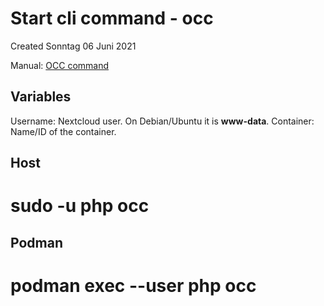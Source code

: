 # Start cli command - occ
Created Sonntag 06 Juni 2021

Manual:	[OCC command](https://docs.nextcloud.com/server/latest/admin_manual/configuration_server/occ_command.html#http-user-label)

Variables
---------

Username:	Nextcloud user. On Debian/Ubuntu it is **www-data**.
Container:	Name/ID of the container.

Host
----
# sudo -u <Username> php occ

Podman
------
# podman exec --user <Username> <Container> php occ

